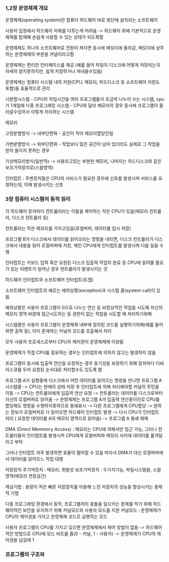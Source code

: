### 1,2장 운영체제 개요

운영체제(operating system)란 컴퓨터 하드웨어 바로 윗단에 설치되는 소프트웨어

사용자 입장에서 하드웨어 자체를 다루는게 어려움 -> 하드웨어 위에 기본적으로 운영체제를 탑재해 손쉽게 사용할 수 있는 상태가 되도록함

운영체제도 하나의 소프트웨어로 전원이 켜지면 동시에 메모리에 올라감, 메모리에 상주하는 운영체제의 부분을 커널이라고함

운영체제는 편리한 인터페이스를 제공 (예를 들어 파일이 디스크에 어떻게 저장되는지 자세히 알지못하지만, 쉽게 저장하거나 꺼내쓸수있음)

운영체제는 컴퓨터 시스템 내의 자원(CPU, 메모리, 하드디스크 등 소프트웨어 자원도 포함)을 효율적으로 관리

시분할시스템 - CPU의 작업시간을 여러 프로그램들이 조금씩 나누어 쓰는 시스템, cpu가 1개일때
다중 프로그래밍 시스템 - CPU와 달리 메모리의 경우 동시에 프로그램이 올라갈수있어서 이렇게 처리하는 시스템


메모리


고정분할방식 -> 내부단편화 - 공간이 작아 메모리할당안됨


가변분할방식 -> 외부단편화 - 작업보다 많은 공간이 남아 있더라도 실제로 그 작업을 받아 들이지 못하는 경우

가상메모리방식(일반적) -> 사용되고있는 부분만 메모리, 나머지는 하드디스크와 같은 보조기억장치로(스왑영역)


인터럽트 : 주변장치들은 CPU의 서비스가 필요한 경우에 신호를 발생시켜 서비스를 요청하는데, 이때 발생시키는 신호

### 3장 컴퓨터 시스템의 동작 원리

각 하드웨어 장치마다 컨트롤러라는 이들을 제어하는 작은 CPU가 있음(메모리 컨트롤러, 디스크 컨트롤러 등)

컨트롤러는 작은 메모리를 가지고있음(로컬버퍼, 데이터를 임시 저장)

프로그램 B가 디스크에서 데이터를 읽어오라는 명령을 내리면, 디스크 컨트롤러가 디스크에서 내용을 읽어 로컬버퍼에 저장, 메인 CPU에게 인터럽트를 발생시켜 다음 일을 수행

인터럽트는 키보드 입력 혹은 요청된 디스크 입출력 작업의 완료 등 CPU에 알려줄 필요가 있는 이벤트가 일어난 경우 컨트롤러가 발생시키는 것

하드웨어 인터럽트와 소프트웨어 인터럽트(트랩)

소프트웨어 인터럽트의 예로는 예외상황(exception)과 시스템 콜(system call)이 있음


예외상황은 사용자 프로그램이 0으로 나누는 연산 등 비정상적인 작업을 시도해 자신의 메모리 영역 바깥에 접근시도하는 등 권한이 없는 작업을 시도할 때 처리하기위해

시스템콜은 사용자 프로그램이 운영체제 내부에 정의된 코드를 실행하기위해(예를 들어 화면 출력 등), 이미 존재하는 커널의 코드를 호출해서 처리

모두 사용자 프로세스로부터 CPU의 제어권이 운영체제에 이양됨

운영체제가 직접 CPU를 점유하는 경우는 인터럽트에 의하지 않고는 발생하지 않음

프로그램이 동시에 입출력 연산을 요청하는 경우 동기성을 보장하기 위해 장치마다 디바이스큐를 두어 요청된 순서대로 처리할수도 있도록 함

프로그램 A가 실행중에 디스크에서 어떤 데이터를 읽어오는 명령을 만나면
프로그램 A 시스템콜 -> CPU는 현재의 상태 저장 후 인터럽트에 의해 처리해야할 커널의 루틴을 이동 -> CPU는 컨트롤러에게 입출력 연산 요청 -> 컨트롤러는 데이터를 디스크로부터 자신의 로컬버퍼로 읽어옴 -> 운영체제는 프로그램 A가 입출력 연산중이므로 CPU를 할당해도 명령을 수행하지못하므로 봉쇄표시 -> 다른 프로그램에게 CPU할당 -> 원하는 정보가 로컬버퍼로 다 읽어오면 하드웨어 인터럽트 발생 -> 다시 CPU가 인터럽트 처리 ( 요청한 데이터를 A의 메모리 영역으로 읽어옴) -> 프로그램 A 봉쇄 해제

DMA (Direct Memmory Access) : 메모리는 CPU에 의해서만 접근 가능, 그러니 컨트롤러들이 인터럽트를 발생시켜 CPU에게 로컬버퍼와 메모리 사이에 데이터를 옮겨달라고 부탁

그러나 인터럽트 자주 발생하면 효율이 떨어질 수 있음 따라서 DMA가 대신 로컬버퍼에서 데이터를 읽어오느 작업 대행

저장장치
주기억장치 : 메모리, 휘발성
보조기억장치 : 두가지기능, 파일시스템용, 스왑영역(메모리 연장공간)

캐싱기법 : 용량이 적은 빠른 저장장치를 이용해 느린 저장치의 성능을 향상시키는 총제적 기법

다중 프로그래밍 환경에서 동작, 프로그램끼리 충돌을 일으키는 문제를 막기 위해 하드웨어적인 보안을 유지하기 위해 커널모드와 사용자 모드를 지원
커널모드 : 운영체제가 CPU의 제어권을 가지고 운영체제 코드르 실행하는 모드

사용자 프로그램이 CPU를 가지고 있으면 운영체제에서 제어 방법이 없음 -> 하드웨어적인 방법으로 CPU에 모드 비트를 줌(0 - 커널, 1 - 사용자) -> 운영체제가 CPU의 제어권을 넘길때 1


### 프로그램의 구조와 
